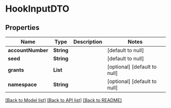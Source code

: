 # HookInputDTO
## Properties

| Name | Type | Description | Notes |
|------------ | ------------- | ------------- | -------------|
| **accountNumber** | **String** |  | [default to null] |
| **seed** | **String** |  | [default to null] |
| **grants** | **List** |  | [optional] [default to null] |
| **namespace** | **String** |  | [optional] [default to null] |

[[Back to Model list]](../README.md#documentation-for-models) [[Back to API list]](../README.md#documentation-for-api-endpoints) [[Back to README]](../README.md)


